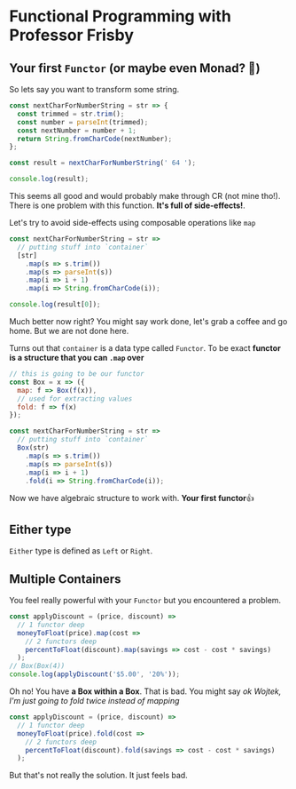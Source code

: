 # Functional Programming with Professor Frisby

## Your first `Functor` (or maybe even Monad? 🤔)

So lets say you want to transform some string.

```js
const nextCharForNumberString = str => {
  const trimmed = str.trim();
  const number = parseInt(trimmed);
  const nextNumber = number + 1;
  return String.fromCharCode(nextNumber);
};

const result = nextCharForNumberString(' 64 ');

console.log(result);
```

This seems all good and would probably make through CR (not mine tho!).
There is one problem with this function. **It's full of side-effects!**.

Let's try to avoid side-effects using composable operations like `map`

```js
const nextCharForNumberString = str =>
  // putting stuff into `container`
  [str]
    .map(s => s.trim())
    .map(s => parseInt(s))
    .map(i => i + 1)
    .map(i => String.fromCharCode(i));

console.log(result[0]);
```

Much better now right? You might say work done, let's grab a coffee and go home. But we are not done here.

Turns out that `container` is a data type called `Functor`. To be exact **functor is a structure that you can `.map` over**

```js
// this is going to be our functor
const Box = x => ({
  map: f => Box(f(x)),
  // used for extracting values
  fold: f => f(x)
});

const nextCharForNumberString = str =>
  // putting stuff into `container`
  Box(str)
    .map(s => s.trim())
    .map(s => parseInt(s))
    .map(i => i + 1)
    .fold(i => String.fromCharCode(i));
```

Now we have algebraic structure to work with. **Your first functor**👍

## Either type

`Either` type is defined as `Left` or `Right`.

## Multiple Containers

You feel really powerful with your `Functor` but you encountered a problem.

```js
const applyDiscount = (price, discount) =>
  // 1 functor deep
  moneyToFloat(price).map(cost =>
    // 2 functors deep
    percentToFloat(discount).map(savings => cost - cost * savings)
  );
// Box(Box(4))
console.log(applyDiscount('$5.00', '20%'));
```

Oh no! You have **a Box within a Box**. That is bad. You might say _ok Wojtek, I'm just going to fold twice instead of mapping_

```js
const applyDiscount = (price, discount) =>
  // 1 functor deep
  moneyToFloat(price).fold(cost =>
    // 2 functors deep
    percentToFloat(discount).fold(savings => cost - cost * savings)
  );
```

But that's not really the solution. It just feels bad.

